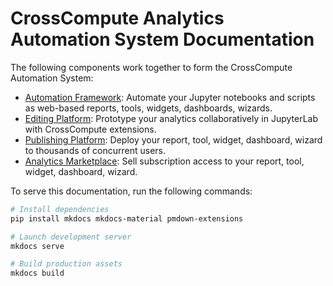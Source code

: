 # CrossCompute Analytics Automation System Documentation

The following components work together to form the CrossCompute Automation System:

- [Automation Framework](docs/automation-framework): Automate your Jupyter notebooks and scripts as web-based reports, tools, widgets, dashboards, wizards.
- [Editing Platform](docs/editing-platform): Prototype your analytics collaboratively in JupyterLab with CrossCompute extensions.
- [Publishing Platform](docs/publishing-platform): Deploy your report, tool, widget, dashboard, wizard to thousands of concurrent users.
- [Analytics Marketplace](docs/analytics-marketplace): Sell subscription access to your report, tool, widget, dashboard, wizard.

To serve this documentation, run the following commands:

```bash
# Install dependencies
pip install mkdocs mkdocs-material pmdown-extensions

# Launch development server
mkdocs serve

# Build production assets
mkdocs build
```
